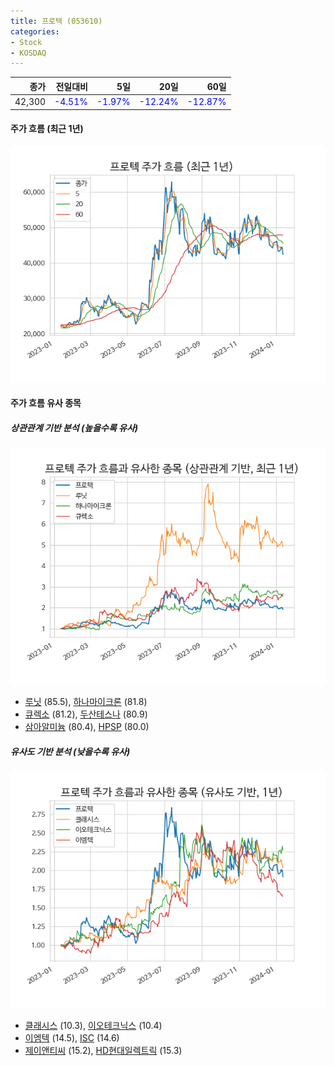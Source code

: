 ```yaml
---
title: 프로텍 (053610)
categories:
- Stock
- KOSDAQ
---
```


|종가|전일대비|5일|20일|60일|
|---:|-------:|--:|---:|---:|
|42,300|<span style="color: blue">-4.51%</span>|<span style="color: blue">-1.97%</span>|<span style="color: blue">-12.24%</span>|<span style="color: blue">-12.87%</span>|

<!-- more -->


#### 주가 흐름 (최근 1년)
![053610](/assets/images/stock/053610.png)


#### 주가 흐름 유사 종목


##### 상관관계 기반 분석 (높을수록 유사)
![053610](/assets/images/stock/053610_corr.png)
- [루닛](/328130/) (85.5), [하나마이크론](/067310/) (81.8)
- [큐렉소](/060280/) (81.2), [두산테스나](/131970/) (80.9)
- [삼아알미늄](/006110/) (80.4), [HPSP](/403870/) (80.0)


##### 유사도 기반 분석 (낮을수록 유사)	
![053610](/assets/images/stock/053610_sim.png)
- [클래시스](/214150/) (10.3), [이오테크닉스](/039030/) (10.4)
- [이엠텍](/091120/) (14.5), [ISC](/095340/) (14.6)
- [제이앤티씨](/204270/) (15.2), [HD현대일렉트릭](/267260/) (15.3)